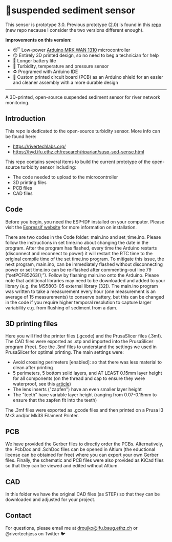 # :ocean:suspended sediment sensor
This sensor is prototype 3.0. Previous prototype (2.0) is found in this [repo](https://github.com/rivertechlabs/turbiditysensor) (new repo necause I consider the two versions different enough).

**Improvements on this version:**
- :sleeping: Low-power [Arduino MRK WAN 1310](https://store-usa.arduino.cc/products/arduino-mkr-wan-1310) microcontroller
- :stuck_out_tongue_winking_eye: Entirely 3D printed design, so no need to beg a technician for help
- :racehorse: Longer battery life
- :dash: Turbidity, temperature and pressure sensor
- :recycle: Programed with Arduino IDE
- :dancers: Custom printed circuit board (PCB) as an Arduino shield for an easier and cleaner assembly with a more durable design 

-----------------------------------------
A 3D-printed, open-source suspended sediment sensor for river network monitoring.
## Introduction
This repo is dedicated to the open-source turbidity sensor. More info can be found here:
- https://rivertechlabs.org/
- https://hyd.ifu.ethz.ch/research/riparian/susp-sed-sense.html

This repo contains several items to build the current prototype of the open-source turbidity sensor including:
- The code needed to upload to the microcontroller
- 3D printing files
- PCB files
- CAD files

## Code
Before you begin, you need the ESP-IDF installed on your computer. Please visit the [Espressif website](https://docs.espressif.com/projects/esp-idf/en/latest/esp32/get-started/) for more information on installation.

There are two codes in the Code folder: main.ino and set_time.ino. Please follow the instructions in set time.ino about changing the date in the program. After the program has flashed, every time the Arduino restarts (disconnect and reconnect to power) it will restart the RTC time to the original compile time of the set time.ino program. To mitigate this issue, the next program, main.ino, can be immediately flashed without disconnecting power or set time.ino can be re-flashed after commenting-out line 79 (“setPCF85263();”). Follow by flashing main.ino onto the Arduino. Please note that additional libraries may need to be downloaded and added to your library (e.g. the MS5803-05 external library [32]). The main.ino program was written to take a measurement every hour (one measurement is an average of 15 measurements) to conserve battery, but this can be changed in the code if you require higher temporal resolution to capture larger variability e.g. from flushing of sediment from a dam.

## 3D printing files
Here you will find the printer files (.gcode) and the PrusaSlicer files (.3mf). The CAD files were exported as .stp and imported into the PrusaSlicer program (free). See the .3mf files to understand the settings we used in PrusaSlicer for optimal printing. The main settings were:
- Avoid crossing perimeters [enabled]: so that there was less material to clean after printing
- 5 perimeters, 5 bottom solid layers, and AT LEAST 0.15mm layer height for all components (on the thread and cap to ensure they were waterproof, see this [article](https://blog.prusa3d.com/watertight-3d-printing-pt1-vases-cups-and-other-open-models_48949/))
- The lens inserts ("zapfen") have an even smaller layer height
- The "teeth" have variable layer height (ranging from 0.07-0.15mm to ensure that the zapfen fit into the teeth)

The .3mf files were exported as .gcode files and then printed on a Prusa I3 Mk3 and/or Mk3S Filament Printer.

## PCB
We have provided the Gerber files to directly order the PCBs. Alternatively, the .PcbDoc and .SchDoc files can be opened in Altium (the eductional license can be obtained for free) where you can export your own Gerber files. Finally, the schematic and PCB files were also provided as KiCad files so that they can be viewed and edited without Altium.

## CAD
In this folder we have the original CAD files (as STEP) so that they can be downloaded and adjusted for your project.

## Contact
For questions, please email me at droujko@ifu.baug.ethz.ch or @rivertechjess on Twitter :bird:
